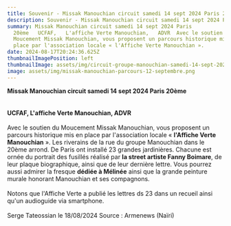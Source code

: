 ```yaml
---
title: Souvenir - Missak Manouchian circuit samedi 14 sept 2024 Paris 20ème
description: Souvenir - Missak Manouchian circuit samedi 14 sept 2024 Paris 20ème
summary: Missak Manouchian circuit samedi 14 sept 2024 Paris
  20ème   UCFAF,   L'affiche Verte Manouchian,   ADVR  Avec le soutien du
  Moucement Missak Manouchian, vous proposent un parcours historique mis en
  place par l'association locale « l'Affiche Verte Manouchian ».
date: 2024-08-17T20:24:36.625Z
thumbnailImagePosition: left
thumbnailImage: assets/img/circuit-groupe-manouchian-samedi-14-sept-2024.png
image: assets/img/missak-manouchian-parcours-12-septembre.png
---
```

**Missak Manouchian circuit samedi 14 sept 2024 Paris 20ème**\
\
\
**UCFAF, L'affiche Verte Manouchian, ADVR**\
\
Avec le soutien du Moucement Missak Manouchian, vous proposent un parcours historique mis en place par l'association locale « **l'Affiche Verte Manouchian** ». Les riverains de la rue du groupe Manouchian dans le 20ème arrond. De Paris ont installé 23 grandes jardinières. Chacune est ornée du portrait des fusillés réalisé par **la street artiste Fanny Boimare**, de leur plaque biographique, ainsi que de leur dernière lettre. Vous pourrez aussi admirer la fresque **dédiée à Mélinée** ainsi que la grande peinture murale honorant Manouchian et ses compagnons.\
\
Notons que l'Affiche Verte a publié les lettres ds 23 dans un recueil ainsi qu'un audioguide via smartphone.\
\
Serge Tateossian le 18/08/2024 Source : Armenews (Naïri)